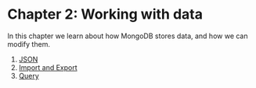 # Chapter 2: Working with data

In this chapter we learn about how MongoDB stores data, and how we can modify them.

<ol>
	<li>
		<a href="./JSON.md">JSON</a>
	</li>
	<li>
		<a href="./ImportAndExportData.md">Import and Export</a>
	</li>
	<li>
		<a href="./Query.md">Query</a>
	</li>
</ol>

